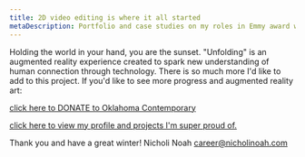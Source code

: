 ```yaml
---
title: 2D video editing is where it all started
metaDescription: Portfolio and case studies on my roles in Emmy award winning video productions
---
```


Holding the world in your hand, you are the sunset. "Unfolding" is an augmented reality experience created to spark new understanding of human connection through technology.
There is so much more I'd like to add to this project. If you'd like to see more progress and augmented reality art:

[click here to DONATE to Oklahoma Contemporary](https://oklahomacontemporary.org/support/donate)

[click here to view my profile and projects I'm super proud of.](https://nicholinoah.com)

Thank you and have a great winter!
    Nicholi Noah
    career@nicholinoah.com